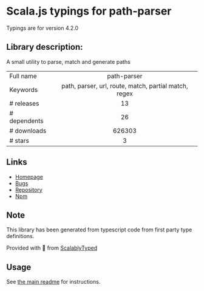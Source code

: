 
# Scala.js typings for path-parser

Typings are for version 4.2.0

## Library description:
A small utility to parse, match and generate paths

|                    |                 |
| ------------------ | :-------------: |
| Full name          | path-parser |
| Keywords           | path, parser, url, route, match, partial match, regex |
| # releases         | 13 |
| # dependents       | 26 |
| # downloads        | 626303 |
| # stars            | 3 |

## Links
- [Homepage](https://github.com/troch/path-parser)
- [Bugs](https://github.com/troch/path-parser/issues)
- [Repository](https://github.com/troch/path-parser)
- [Npm](https://www.npmjs.com/package/path-parser)
    


## Note
This library has been generated from typescript code from first party type definitions.

Provided with :purple_heart: from [ScalablyTyped](https://github.com/oyvindberg/ScalablyTyped)

## Usage
See [the main readme](../../readme.md) for instructions.


